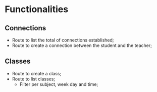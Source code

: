 # Functionalities

## Connections

- Route to list the total of connections established;
- Route to create a connection between the student and the teacher;

## Classes

- Route to create a class;
- Route to list classes;
    - Filter per subject, week day and time;